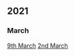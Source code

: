 
## 2021
### March

[9th March](https://github.com/OpenTechFund/hypha/wiki/Product-Meetings/20210309.md)
[2nd March](https://github.com/OpenTechFund/hypha/wiki/Product-Meetings/20210302.md)
